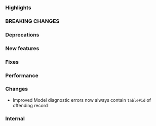 ### Highlights

### BREAKING CHANGES

### Deprecations

### New features

### Fixes

### Performance

### Changes

- Improved Model diagnostic errors now always contain `table#id` of offending record

### Internal
